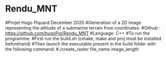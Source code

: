 # Rendu_MNT
#Projet Hugo Piquard December 2020
#Generation of a 2D image representing the altitude of a submarine terrain from coordinates.
#Github : https://github.com/hugoPiq/Rendu_MNT
#Language: C++
#To run the programme:
#First run the build.sh (cmake, make  and proj must be installed beforehand)
#Then launch the executable present in the build folder with the following command: 
#./create_raster file_name image_length
